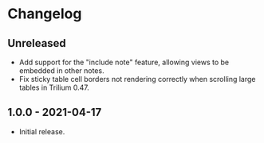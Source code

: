 # Changelog

## Unreleased

- Add support for the "include note" feature, allowing views to be embedded in other notes.
- Fix sticky table cell borders not rendering correctly when scrolling large tables in Trilium 0.47.

## 1.0.0 - 2021-04-17

- Initial release.

